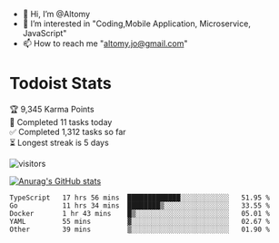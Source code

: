 - 👋 Hi, I’m @Altomy
- 👀 I’m interested in "Coding,Mobile Application, Microservice, JavaScript"
- 📫 How to reach me "altomy.jo@gmail.com"

# Todoist Stats

<!-- TODO-IST:START -->
🏆  9,345 Karma Points           
🌸  Completed 11 tasks today           
✅  Completed 1,312 tasks so far           
⏳  Longest streak is 5 days
<!-- TODO-IST:END -->



![visitors](https://visitor-badge.glitch.me/badge?page_id=Altomy&left_color=green&right_color=red)

[![Anurag's GitHub stats](https://github-readme-stats.vercel.app/api?username=Altomy&count_private=true)](https://github.com/anuraghazra/github-readme-stats)



<!--START_SECTION:waka-->

```text
TypeScript   17 hrs 56 mins  █████████████░░░░░░░░░░░░   51.95 %
Go           11 hrs 34 mins  ████████▒░░░░░░░░░░░░░░░░   33.55 %
Docker       1 hr 43 mins    █▒░░░░░░░░░░░░░░░░░░░░░░░   05.01 %
YAML         55 mins         ▓░░░░░░░░░░░░░░░░░░░░░░░░   02.67 %
Other        39 mins         ▒░░░░░░░░░░░░░░░░░░░░░░░░   01.90 %
```

<!--END_SECTION:waka-->
